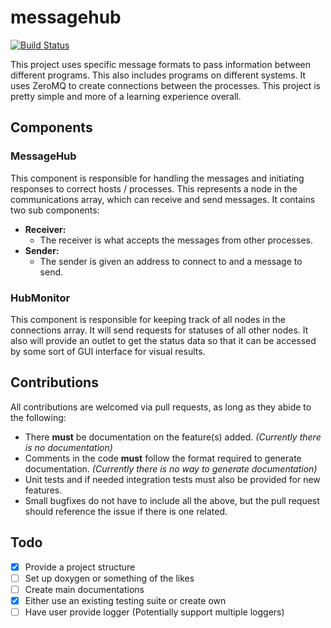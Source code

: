 # messagehub
[![Build Status](https://travis-ci.org/taran96/messagehub.svg?branch=master)](https://travis-ci.org/taran96/messagehub)


This project uses specific message formats to pass information between different programs. This also includes programs on different systems. It uses ZeroMQ to create connections between the processes. This project is pretty simple and more of a learning experience overall.
## Components
### MessageHub
This component is responsible for handling the messages and initiating responses to correct hosts / processes. This represents a node in the communications array, which can receive and send messages. It contains two sub components:
- **Receiver:**
  - The receiver is what accepts the messages from other processes.
- **Sender:**
  - The sender is given an address to connect to and a message to send.
### HubMonitor
This component is responsible for keeping track of all nodes in the connections array. It will send requests for statuses of all other nodes. It also will provide an outlet to get the status data so that it can be accessed by some sort of GUI interface for visual results.
## Contributions
All contributions are welcomed via pull requests, as long as they abide to the following:
- There **must** be documentation on the feature(s) added. *(Currently there is no documentation)*
- Comments in the code **must** follow the format required to generate documentation.  *(Currently there is no way to generate documentation)*
- Unit tests and if needed integration tests must also be provided for new features.
- Small bugfixes do not have to include all the above, but the pull request should reference the issue if there is one related.
## Todo
- [x] Provide a project structure
- [ ] Set up doxygen or something of the likes
- [ ] Create main documentations
- [x] Either use an existing testing suite or create own
- [ ] Have user provide logger (Potentially support multiple loggers)
